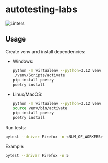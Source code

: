 # autotesting-labs

![Linters](https://github.com/yakser/autotesting-labs/actions/workflows/linters.yml/badge.svg)

## Usage

Create venv and install dependencies:

- Windows:
    ```bash
    python -m virtualenv --python=3.12 venv
    ./venv/Scripts/activate
    pip install poetry
    poetry install
    ```
  
- Linux/MacOS:
    ```bash
    python -m virtualenv --python=3.12 venv
    source venv/bin/activate
    pip install poetry
    poetry install
    ```

Run tests:

```bash
pytest --driver Firefox -n <NUM_OF_WORKERS>
```

Example: 

```bash
pytest --driver Firefox -n 5
```

